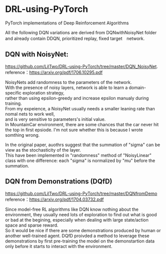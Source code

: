 # DRL-using-PyTorch
PyTorch implementations of Deep Reinforcement Algorithms

All the following DQN variations are derived from DQNwithNoisyNet folder and already contain DDQN, prioritized replay, fixed target　network.

## DQN with NoisyNet:  
https://github.com/LilTwo/DRL-using-PyTorch/tree/master/DQN_NoisyNet.  
reference：https://arxiv.org/pdf/1706.10295.pdf

NoisyNets add randomness to the parameters of the network.  
With the presence of noisy layers, network is able to learn a domain-specific exploration strategy,  
rather than using epsilon-greedy and increase epsilon manualy during training.  
From my expeience, a NoisyNet usually needs a smaller leaning rate than nomal nets to work well,  
and is very sensitive to parameters's initial value.  
In MountainCar environment, there are some chances that the car never hit the top in first epsiode. 
I'm not sure whether this is because I wrote somthing wrong.

In the original paper, auothrs suggest that the summation of "sigma" can be view as the stochasticity of the layer.  
This have been implemented in "randomness" method of "NoisyLinear" class with one difference: each "sigma" is normalized by "mu" before the summation.  

## DQN from Demonstrations (DQfD)
https://github.com/LilTwo/DRL-using-PyTorch/tree/master/DQNfromDemo  
reference：https://arxiv.org/pdf/1704.03732.pdf

Since model-free RL algorithms like DQN know nothing about the environment, they usually need lots of exploration to find out what is good or bad at the begining, especially when dealing with large state/action space and sparse reward.  
So it would be nice if there are some demonstrations produced by human or another well-trained agent.
DQfD proivded a method to leverage these demonstrations by first pre-training the model on the demonstartion data only before it starts to interact with the environment.  
